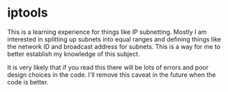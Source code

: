 # iptools

This is a learning experience for things like IP subnetting. Mostly I am interested in splitting up subnets into equal
ranges and defining things like the network ID and broadcast address for subnets. This is a way for me to better
establish my knowledge of this subject.

It is very likely that if you read this there will be lots of errors and poor design choices in the code. I'll remove
this caveat in the future when the code is better.